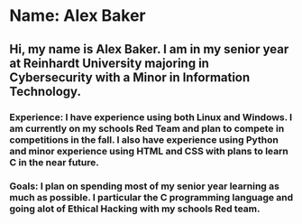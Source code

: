 # Name: Alex Baker
## Hi, my name is Alex Baker. I am in my senior year at Reinhardt University majoring in Cybersecurity with a Minor in Information Technology.
### Experience: I have experience using both Linux and Windows. I am currently on my schools Red Team and plan to compete in competitions in the fall. I also have experience using Python and minor experience using HTML and CSS with plans to learn C in the near future.
### Goals: I plan on spending most of my senior year learning as much as possible. I particular the C programming language and going alot of Ethical Hacking with my schools Red team.
<!--
Alex Baker
-->
